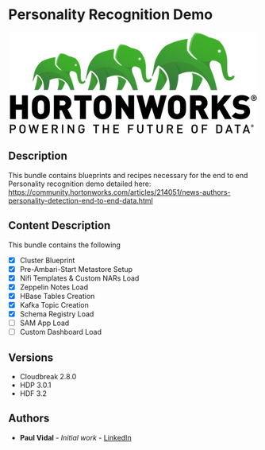 # Personality Recognition Demo

<div align="center">
<img src="https://raw.githubusercontent.com/paulvid/hwx-data-science-workshop/master/HWX_LOGO.png">
</div>

## Description

This bundle contains blueprints and recipes necessary for the end to end Personality recognition demo detailed here: https://community.hortonworks.com/articles/214051/news-authors-personality-detection-end-to-end-data.html


## Content Description

This bundle contains the following
- [x] Cluster Blueprint
- [x] Pre-Ambari-Start Metastore Setup
- [x] Nifi Templates & Custom NARs Load
- [x] Zeppelin Notes Load
- [x] HBase Tables Creation
- [x] Kafka Topic Creation
- [x] Schema Registry Load
- [ ] SAM App Load
- [ ] Custom Dashboard Load

## Versions

* Cloudbreak 2.8.0
* HDP 3.0.1
* HDF 3.2

## Authors

* **Paul Vidal** - *Initial work* - [LinkedIn](https://www.linkedin.com/in/paulvid/)